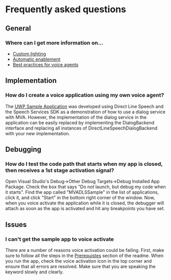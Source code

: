 
# Frequently asked questions

## General

### Where can I get more information on...

- [Custom lighting]()
- [Automatic enablement]()
- [Best practices for voice agents]()

## Implementation

### How do I create a voice application using my own voice agent?

The [UWP Sample Application]() was developed using Direct Line Speech and the Speech Services SDK as a demonstration of how to use a dialog service with MVA. However, the implementation of the dialog service in the application can be easily replaced by implementing the DialogBackend interface and replacing all instances of DirectLineSpeechDialogBackend with your new implementation.

## Debugging

### How do I test the code path that starts when my app is closed, then receives a 1st stage activation signal?

Open Visual Studio's Debug->Other Debug Targets->Debug Installed App Package. Check the box that says "Do not launch, but debug my code when it starts". Find the app called "MVADLSSample" in the list of applications, click it, and click "Start" in the bottom right corner of the window. Now, when you voice activate the application while it is closed, the debugger will attach as soon as the app is activated and hit any breakpoints you have set.

## Issues

### I can't get the sample app to voice activate

There are a number of reasons voice activation could be failing. First, make sure to follow all the steps in the [Prerequistes](link) section of the readme. When you run the app, check the voice activation icon in the top corner and ensure that all errors are resolved. Make sure that you are speaking the keyword slowly and clearly.

